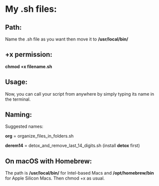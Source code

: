 # My .sh files:

## Path:

Name the .sh file as you want then move it to **/usr/local/bin/**

## +x permission:

**chmod +x filename.sh**

## Usage:

Now, you can call your script from anywhere by simply typing its name in the terminal.

## Naming:

Suggested names: 

**org** = organize_files_in_folders.sh 

**derem14** = detox_and_remove_last_14_digits.sh (install **detox** first)

## On macOS with Homebrew:

The path is **/usr/local/bin/** for Intel-based Macs and **/opt/homebrew/bin** for Apple Silicon Macs.
Then chmod +x as usual.
